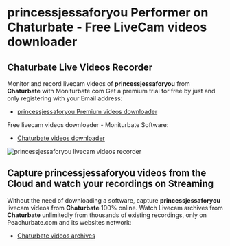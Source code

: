 # princessjessaforyou Performer on Chaturbate - Free LiveCam videos downloader

## Chaturbate Live Videos Recorder

Monitor and record livecam videos of **princessjessaforyou** from **Chaturbate** with Moniturbate.com
Get a premium trial for free by just and only registering with your Email address:
* [princessjessaforyou Premium videos downloader](https://moniturbate.com/request-demo-licence-key.html)

Free livecam videos downloader - Moniturbate Software:
* [Chaturbate videos downloader](https://moniturbate.com/moniturbate-download-software.html)

![princessjessaforyou livecam videos recorder](https://peachurnet.com/templates/moniturbate-software.png)


## Capture princessjessaforyou videos from the Cloud and watch your recordings on Streaming

Without the need of downloading a software, capture **princessjessaforyou** livecam videos from **Chaturbate** 100% online.
Watch Livecam archives from **Chaturbate** unlimitedly from thousands of existing recordings, only on Peachurbate.com and its websites network:
* [Chaturbate videos archives](https://peachurnet.com/)